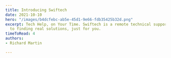 ```yaml
---
title: Introducing Swiftech
date: 2021-10-10
hero: "/images/b4dcfebc-ab5e-45d1-9e66-fdb35425b32d.png"
excerpt: Tech Help, on Your Time. Swiftech is a remote technical support company dedicated
  to finding real solutions, just for you.
timeToRead: 4
authors:
- Richard Martin

---
```

